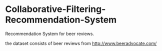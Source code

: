 # Collaborative-Filtering-Recommendation-System

Recommendation System for beer reviews.

the dataset consists of beer reviews from http://www.beeradvocate.com/
